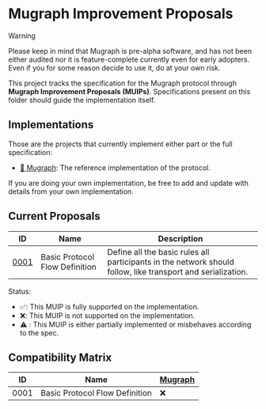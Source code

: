 # Mugraph Improvement Proposals

> [!WARNING]
> Please keep in mind that Mugraph is pre-alpha software, and has not been either audited nor it is feature-complete currently even for early adopters.
> Even if you for some reason decide to use it, do at your own risk.

This project tracks the specification for the Mugraph protocol through **Mugraph Improvement Proposals (MUIPs)**. Specifications present on this folder should guide the implementation itself.

## Implementations

Those are the projects that currently implement either part or the full specification:

- [🦀 Mugraph](https://mugraph.dev): The reference implementation of the protocol.

If you are doing your own implementation, be free to add and update with details from your own implementation.

## Current Proposals

| ID | Name | Description |
|-|-|-|
| [0001](./muips/0001.md) | Basic Protocol Flow Definition | Define all the basic rules all participants in the network should follow, like transport and serialization. |

Status:

- ✅: This MUIP is fully supported on the implementation.
- ❌: This MUIP is not supported on the implementation.
- ⚠️ : This MUIP is either partially implemented or misbehaves according to the spec.

## Compatibility Matrix

| ID | Name | [Mugraph](https://mugraph.dev) |
|-|-|-|
| 0001 | Basic Protocol Flow Definition | ❌ |
